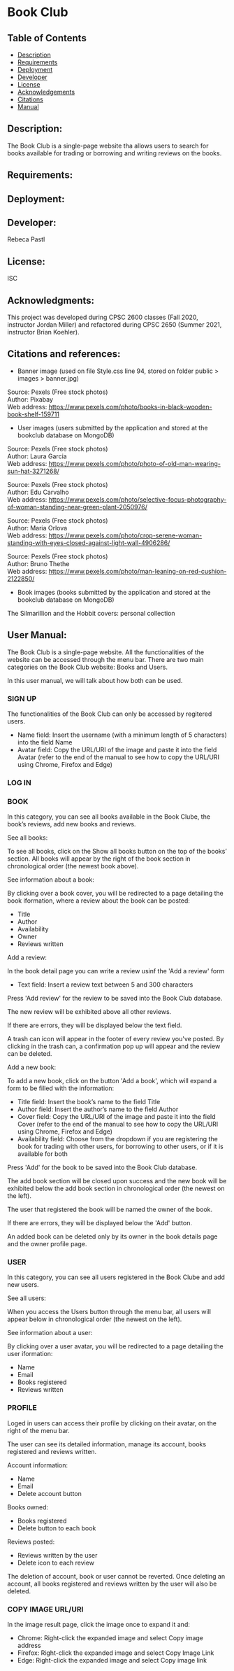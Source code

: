 # Book Club

## Table of Contents
* [Description](#description)
* [Requirements](#requirements)
* [Deployment](#deployment)
* [Developer](#developer)
* [License](#license)
* [Acknowledgements](#acknowledgments)
* [Citations](#citations)
* [Manual](#manual)

## Description:

The Book Club is a single-page website tha allows users to search for books available for trading or borrowing and writing reviews on the books.

## Requirements:

## Deployment:


## Developer:

Rebeca Pastl

## License: 

ISC

## Acknowledgments:

This project was developed during CPSC 2600 classes (Fall 2020, instructor Jordan Miller) and refactored during CPSC 2650 (Summer 2021, instructor Brian Koehler).

## Citations and references:

- Banner image (used on file Style.css line 94, stored on folder public > images > banner.jpg) 

Source: Pexels (Free stock photos)  
Author: Pixabay  
Web address: https://www.pexels.com/photo/books-in-black-wooden-book-shelf-159711  

- User images (users submitted by the application and stored at the bookclub database on MongoDB)

Source: Pexels (Free stock photos)  
Author: Laura Garcia  
Web address: https://www.pexels.com/photo/photo-of-old-man-wearing-sun-hat-3271268/  
  
Source: Pexels (Free stock photos)  
Author: Edu Carvalho  
Web address: https://www.pexels.com/photo/selective-focus-photography-of-woman-standing-near-green-plant-2050976/  
  
Source: Pexels (Free stock photos)  
Author: Maria Orlova  
Web address: https://www.pexels.com/photo/crop-serene-woman-standing-with-eyes-closed-against-light-wall-4906286/  
  
Source: Pexels (Free stock photos)  
Author: Bruno Thethe  
Web address: https://www.pexels.com/photo/man-leaning-on-red-cushion-2122850/  
  
- Book images (books submitted by the application and stored at the bookclub database on MongoDB)  
  
The Silmarillion and the Hobbit covers: personal collection  

## User Manual:

The Book Club is a single-page website. All the functionalities of the website can be accessed through the menu bar. There are two main categories on the Book Club website: Books and Users.

In this user manual, we will talk about how both can be used.

### SIGN UP

The functionalities of the Book Club can only be accessed by regitered users.

- Name field: 
Insert the username (with a minimum length of 5 characters) into the field Name
- Avatar field:
Copy the URL/URI of the image and paste it into the field Avatar (refer to the end of the manual to see how to copy the URL/URI using Chrome, Firefox and Edge)

### LOG IN

### BOOK

In this category, you can see all books available in the Book Clube, the book’s reviews, add new books and reviews.

See all books:

To see all books, click on the Show all books button on the top of the books’ section. All books will appear by the right of the book section in chronological order (the newest book above).

See information about a book:

By clicking over a book cover, you will be redirected to a page detailing the book iformation, where a review about the book can be posted:
- Title
- Author
- Availability
- Owner
- Reviews written

Add a review:

In the book detail page you can write a review usinf the 'Add a review' form

- Text field:
Insert a review text between 5 and 300 characters

Press 'Add review' for the review to be saved into the Book Club database.

The new review will be exhibited above all other reviews.

If there are errors, they will be displayed below the text field.

A trash can icon will appear in the footer of every review you've posted. By clicking in the trash can, a confirmation pop up will appear and the review can be deleted.

Add a new book:

To add a new book, click on the button 'Add a book', which will expand a form to be filled with the information: 

- Title field: 
Insert the book’s name to the field Title
- Author field:
Insert the author’s name to the field Author
- Cover field:
Copy the URL/URI of the image and paste it into the field Cover (refer to the end of the manual to see how to copy the URL/URI using Chrome, Firefox and Edge)
- Availability field:
Choose from the dropdown if you are registering the book for trading with other users, for borrowing to other users, or if it is available for both

Press 'Add' for the book to be saved into the Book Club database.

The add book section will be closed upon success and the new book will be exhibited below the add book section in chronological order (the newest on the left).

The user that registered the book will be named the owner of the book.

If there are errors, they will be displayed below the 'Add' button. 

An added book can be deleted only by its owner in the book details page and the owner profile page.

### USER

In this category, you can see all users registered in the Book Clube and add new users.

See all users:

When you access the Users button through the menu bar, all users will appear below in chronological order (the newest on the left).

See information about a user:

By clicking over a user avatar, you will be redirected to a page detailing the user iformation:
- Name
- Email
- Books registered
- Reviews written
 
### PROFILE

Loged in users can access their profile by clicking on their avatar, on the right of the menu bar.

The user can see its detailed information, manage its account, books registered and reviews written.

Account information:
- Name
- Email
- Delete account button

Books owned:
- Books registered
- Delete button to each book

Reviews posted:
- Reviews written by the user
- Delete icon to each review

The deletion of account, book or user cannot be reverted.
Once deleting an account, all books registered and reviews written by the user will also be deleted.

### COPY IMAGE URL/URI

In the image result page, click the image once to expand it and:
- Chrome: Right-click the expanded image and select Copy image address
- Firefox: Right-click the expanded image and select Copy Image Link
- Edge: Right-click the expanded image and select Copy image link
